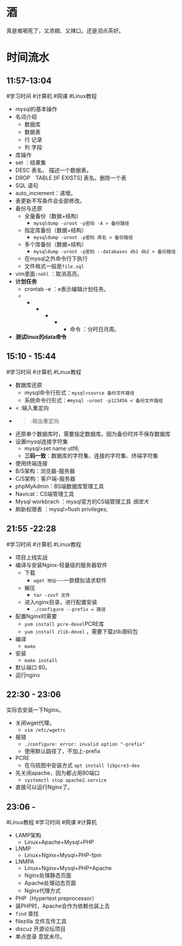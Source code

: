 # 酒
真是难喝死了，又浓稠、又辣口。还是沏点茶好。
# 时间流水
## 11:57-13:04
 #学习时间 #计算机 #网课 #Linux教程
- mysql的基本操作
- 名词介绍
	- 数据库
	- 数据表
	- 行 记录
	- 列 字段
- 库操作
- set ：结果集
- DESC 表名。 描述一个数据表。
- DROP　TABLE [IF EXISTS] 表名。删除一个表
- SQL 语句
- auto_increment：递增。
- 表更新不写条件会全部修改。
- 备份与还原
	- 全量备份（数据+结构）
		- `mysqldump -uroot -p密码 -A > 备份路径`
	- 指定库备份（数据+结构）
		- `mysqldump -uroot -p密码 库名 > 备份路径`
	- 多个库备份（数据+结构）
		- `mysqldump -uroot -p密码 --databases db1 db2 > 备份路径`
	- 在mysql之外命令行下执行
	- 文件格式一般是`file.sql`
- vim里面`:nohl` ：取消高亮。
- **计划任务**
	- crontab -e ：e表示编辑计划任务。
	-  * * * * * 命令 ：分时日月周。
- **测试linux的data命令**
## 15:10 - 15:44
#学习时间 #计算机 #Linux教程 
- 数据库还原
	- mysql命令行形式：`mysql>source 备份文件路径`
	- 系统命令行形式：`#mysql -uroot -p123456 < 备份文件路径`
- < :输入重定向 
- > :输出重定向
- 还原单个数据库时，需要指定数据库。因为备份时并不保存数据库
- 设置mysql连接字符集
	- mysql>set name utf8;
	- **三码一致**：数据库的字符集、连接的字符集、终端字符集
- 使用终端连接
- B/S架构：浏览器-服务器
- C/S架构：客户端-服务器
- phpMyAdmin：BS端数据库管理工具
- Navicat：CS端管理工具
- Mysql workbrach ：mysql官方的CS端管理工具 *很庞大*
- 刷新权限表 ：mysql>flush privileges;
## 21:55 -22:28
#学习时间 #计算机 #Linux教程 
- 项目上线实战
- 编译与安装Nginx-轻量级的服务器软件
	- 下载
		- `wget 地址`---一款模拟请求软件
	- 解压
		- `tar -zxvf 文件`
	- 进入nginx目录，进行配置安装
		- `./configure --prefix = 路径`
- 配置Nginx时需要
	- `yum install pcre-devel`PCRE库
	- `yum install zlib-devel` ，需要下载zlib源码包
- 编译
	- `make`
- 安装
	- `make install`
- 默认端口 80。
- 运行nginx
## 22:30 - 23:06
实际去安装一下Nginx。
- 关闭wget代理。
	- `vim /etc/wgetrc`
- 报错
	- `./configure: error: invalid option "-prefix"`
	- 使用默认路径了，不加上-prefix
- PCRE
	- 在乌班图中安装方式 `apt install libpcre3-dev`
- 先关闭apache，因为都占用80端口
	- `systemctl stop apache2.service`
- 直接可以运行Nginx了。
## 23:06 - 
#Linux教程 #学习时间 #网课 #计算机  
- LAMP架构
	- Linux+Apache+Mysql+PHP
- LNMP
	- Linux+Nginx+Mysql+PHP-fpm
- LNMPA
	- Linux+Nginx+Mysql+PHP+Apache
	- Nginx处理静态页面
	- Apache处理动态页面
	- Nginx代理方式
- PHP（Hypertext preprocessor）
- 装PHP时，Apache会作为依赖也装上去
- `find` 查找
- filezilla 文件互传工具
- discuz 开源论坛项目
- 单点登录
意犹未尽。